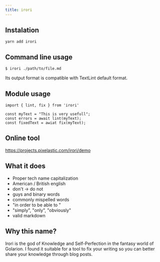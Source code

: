 ```yaml
---
title: irori
---
```


<div class="lead"></div>

## Instalation

```
yarn add irori
```

## Command line usage

```
$ irori ./path/to/file.md
```

Its output format is compatible with TextLint default format.

## Module usage

```
import { lint, fix } from 'irori'

const myText = "This is very usefull";
const errors = await lint(myText);
const fixedText = awiat fix(myText);
```

## Online tool

https://projects.pixelastic.com/irori/demo




## What it does

- Proper tech name capitalization
- American / British english
- don't -> do not
- guys and binary words
- commonly mispelled words
- "in order to be able to "
- "simply", "only", "obviously"
- valid markdown


## Why this name?

Irori is the god of Knowledge and Self-Perfection in the fantasy world of
Golarion. I found it suitable for a tool to fix your writing so you can better
share your knowledge through blog posts.

